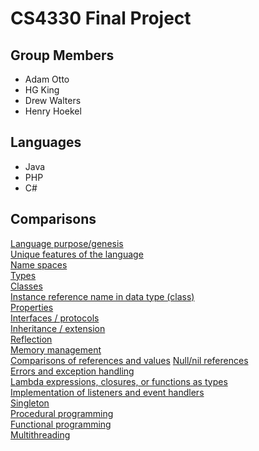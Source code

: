 # CS4330 Final Project

## Group Members 

* Adam Otto
* HG King
* Drew Walters
* Henry Hoekel

 ## Languages 

* Java
* PHP
* C#  

 ## Comparisons 

[Language purpose/genesis](https://github.com/agom94/CS4330FinalProject/blob/master/LanguagePurpose.md)<br>
[Unique features of the language](https://github.com/agom94/CS4330FinalProject/blob/master/Uniquefeatures.md)<br>
[Name spaces](https://github.com/agom94/CS4330FinalProject/blob/master/namespaces.md)<br>
[Types](https://github.com/agom94/CS4330FinalProject/blob/master/types.md)<br>
[Classes](https://github.com/agom94/CS4330FinalProject/blob/master/classes.md)<br>
[Instance reference name in data type (class)](https://github.com/agom94/CS4330FinalProject/blob/master/selfrefrences.md)<br>
[Properties](https://github.com/agom94/CS4330FinalProject/blob/master/Properties.md)<br> 
[Interfaces / protocols](https://github.com/agom94/CS4330FinalProject/blob/master/interfaces.md)<br>
[Inheritance / extension](https://github.com/agom94/CS4330FinalProject/blob/master/Inheritance.md)<br>
[Reflection](https://github.com/agom94/CS4330FinalProject/blob/master/Reflection.md)<br>
[Memory management](https://github.com/agom94/CS4330FinalProject/blob/master/memory.md)<br>
[Comparisons of references and values](https://github.com/agom94/CS4330FinalProject/blob/master/referencesandvalues.md) 
[Null/nil references](https://github.com/agom94/CS4330FinalProject/blob/master/Nullrefrences.md)<br>
[Errors and exception handling](https://github.com/agom94/CS4330FinalProject/blob/master/exception.md)<br> 
[Lambda expressions, closures, or functions as types](https://github.com/agom94/CS4330FinalProject/blob/master/lambda.md)  
[Implementation of listeners and event handlers](https://github.com/agom94/CS4330FinalProject/blob/master/listeners.md)
<br> [Singleton](https://github.com/agom94/CS4330FinalProject/blob/master/Singleton.md)<br>                                           [Procedural programming](https://github.com/agom94/CS4330FinalProject/blob/master/Procedural.md)                   
[Functional programming](https://github.com/agom94/CS4330FinalProject/blob/master/Functional.md)                         
[Multithreading](https://github.com/agom94/CS4330FinalProject/blob/master/Multithreading.md)<br>                                                                                                                     
